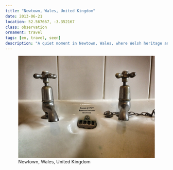 ```yaml
---
title: "‎⁨Newtown⁩, ⁨Wales⁩, ⁨United Kingdom⁩"
date: 2013-06-21
location: 52.567667, -3.352167
class: observation
ornament: travel
tags: [en, travel, seen]
description: "A quiet moment in Newtown, Wales, where Welsh heritage and rural British life unfold in the heart of Montgomeryshire's pastoral landscape."
---
```


<figure>
  <img src="/assets/img/2013-06-21-newtown-wales-united-kingdom.jpeg" alt="‎⁨Newtown⁩, ⁨Wales⁩, ⁨United Kingdom⁩">
  <figcaption>‎⁨Newtown⁩, ⁨Wales⁩, ⁨United Kingdom⁩</figcaption>
</figure>
